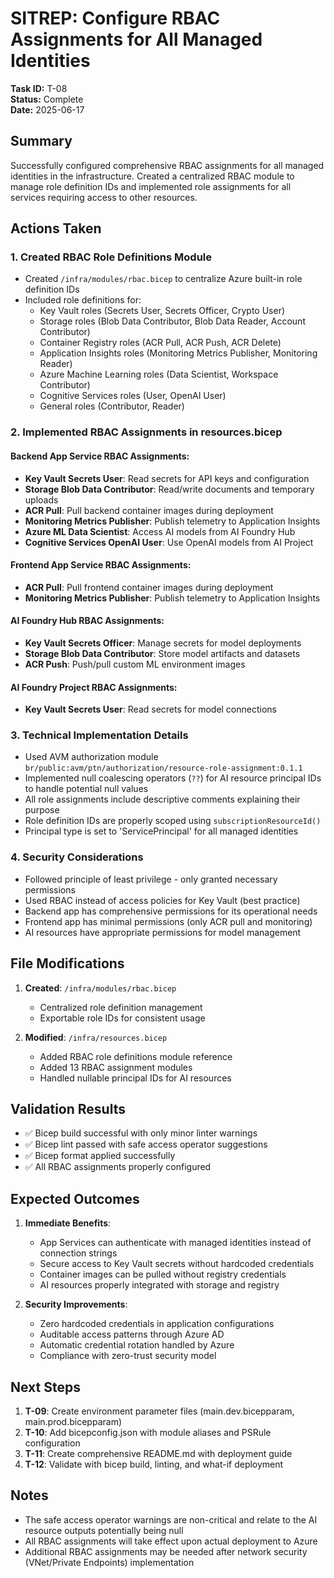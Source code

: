# SITREP: Configure RBAC Assignments for All Managed Identities

**Task ID:** T-08  
**Status:** Complete  
**Date:** 2025-06-17  

## Summary

Successfully configured comprehensive RBAC assignments for all managed identities in the infrastructure. Created a centralized RBAC module to manage role definition IDs and implemented role assignments for all services requiring access to other resources.

## Actions Taken

### 1. Created RBAC Role Definitions Module
- Created `/infra/modules/rbac.bicep` to centralize Azure built-in role definition IDs
- Included role definitions for:
  - Key Vault roles (Secrets User, Secrets Officer, Crypto User)
  - Storage roles (Blob Data Contributor, Blob Data Reader, Account Contributor)
  - Container Registry roles (ACR Pull, ACR Push, ACR Delete)
  - Application Insights roles (Monitoring Metrics Publisher, Monitoring Reader)
  - Azure Machine Learning roles (Data Scientist, Workspace Contributor)
  - Cognitive Services roles (User, OpenAI User)
  - General roles (Contributor, Reader)

### 2. Implemented RBAC Assignments in resources.bicep

#### Backend App Service RBAC Assignments:
- **Key Vault Secrets User**: Read secrets for API keys and configuration
- **Storage Blob Data Contributor**: Read/write documents and temporary uploads
- **ACR Pull**: Pull backend container images during deployment
- **Monitoring Metrics Publisher**: Publish telemetry to Application Insights
- **Azure ML Data Scientist**: Access AI models from AI Foundry Hub
- **Cognitive Services OpenAI User**: Use OpenAI models from AI Project

#### Frontend App Service RBAC Assignments:
- **ACR Pull**: Pull frontend container images during deployment
- **Monitoring Metrics Publisher**: Publish telemetry to Application Insights

#### AI Foundry Hub RBAC Assignments:
- **Key Vault Secrets Officer**: Manage secrets for model deployments
- **Storage Blob Data Contributor**: Store model artifacts and datasets
- **ACR Push**: Push/pull custom ML environment images

#### AI Foundry Project RBAC Assignments:
- **Key Vault Secrets User**: Read secrets for model connections

### 3. Technical Implementation Details

- Used AVM authorization module `br/public:avm/ptn/authorization/resource-role-assignment:0.1.1`
- Implemented null coalescing operators (`??`) for AI resource principal IDs to handle potential null values
- All role assignments include descriptive comments explaining their purpose
- Role definition IDs are properly scoped using `subscriptionResourceId()`
- Principal type is set to 'ServicePrincipal' for all managed identities

### 4. Security Considerations

- Followed principle of least privilege - only granted necessary permissions
- Used RBAC instead of access policies for Key Vault (best practice)
- Backend app has comprehensive permissions for its operational needs
- Frontend app has minimal permissions (only ACR pull and monitoring)
- AI resources have appropriate permissions for model management

## File Modifications

1. **Created**: `/infra/modules/rbac.bicep`
   - Centralized role definition management
   - Exportable role IDs for consistent usage

2. **Modified**: `/infra/resources.bicep`
   - Added RBAC role definitions module reference
   - Added 13 RBAC assignment modules
   - Handled nullable principal IDs for AI resources

## Validation Results

- ✅ Bicep build successful with only minor linter warnings
- ✅ Bicep lint passed with safe access operator suggestions
- ✅ Bicep format applied successfully
- ✅ All RBAC assignments properly configured

## Expected Outcomes

1. **Immediate Benefits**:
   - App Services can authenticate with managed identities instead of connection strings
   - Secure access to Key Vault secrets without hardcoded credentials
   - Container images can be pulled without registry credentials
   - AI resources properly integrated with storage and registry

2. **Security Improvements**:
   - Zero hardcoded credentials in application configurations
   - Auditable access patterns through Azure AD
   - Automatic credential rotation handled by Azure
   - Compliance with zero-trust security model

## Next Steps

1. **T-09**: Create environment parameter files (main.dev.bicepparam, main.prod.bicepparam)
2. **T-10**: Add bicepconfig.json with module aliases and PSRule configuration
3. **T-11**: Create comprehensive README.md with deployment guide
4. **T-12**: Validate with bicep build, linting, and what-if deployment

## Notes

- The safe access operator warnings are non-critical and relate to the AI resource outputs potentially being null
- All RBAC assignments will take effect upon actual deployment to Azure
- Additional RBAC assignments may be needed after network security (VNet/Private Endpoints) implementation
